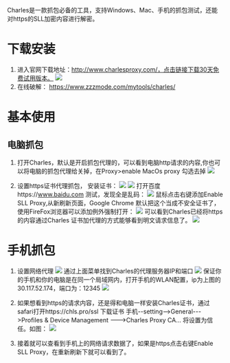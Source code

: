 Charles是一款抓包必备的工具，支持Windows、Mac、手机的抓包测试，还能对https的SLL加密内容进行解密。

# 下载安装
1. 进入官网下载地址：http://www.charlesproxy.com/，点击链接下载30天免费试用版本。
![](../images/抓包工具Charles安装、破解及使用/getImage-20220825183037795.png)
2. 在线破解：
https://www.zzzmode.com/mytools/charles/

# 基本使用
## 电脑抓包

1. 打开Charles，默认是开启抓包代理的，可以看到电脑http请求的内容,你也可以将电脑的抓包代理给关掉，在Proxy>enable MacOs proxy 勾选去掉
![](../images/抓包工具Charles安装、破解及使用/getImage-20220825183037940.png)

2. 设置https证书代理抓包，
安装证书：
![](../images/抓包工具Charles安装、破解及使用/getImage-20220825183038586.png)
![](../images/抓包工具Charles安装、破解及使用/getImage-20220825183037648.png)
打开百度https://www.baidu.com 测试，发现全是乱码：
![](../images/抓包工具Charles安装、破解及使用/getImage-20220825183038645.png)
鼠标点击右键添加Enable SLL Proxy,从新刷新页面，Google Chrome 默认把这个当成不安全证书了，使用FireFox浏览器可以添加例外强制打开：
![](../images/抓包工具Charles安装、破解及使用/getImage-20220825183038204.png)
可以看到Charles已经将https的内容通过Charles 证书加代理的方式能够看到明文请求信息了。
![](../images/抓包工具Charles安装、破解及使用/getImage-20220825183038795.png)

# 手机抓包
1. 设置网络代理
![](../images/抓包工具Charles安装、破解及使用/getImage-20220825183038117.png)
通过上面菜单找到Charles的代理服务器IP和端口
![](../images/抓包工具Charles安装、破解及使用/getImage-20220825183038169.png)
保证你的手机和你的电脑是在同一个局域网内，打开手机的WLAN配置，ip为上图的30.117.52.174，端口为：12345
![](../images/抓包工具Charles安装、破解及使用/getImage-20220825183038566.png)

2. 如果想看到https的请求内容，还是得和电脑一样安装Charles证书，通过safari打开https://chls.pro/ssl 下载证书
手机--setting-->General--->Profiles & Device Management --->Charles Proxy CA...
将设置为信任。如图：
![](../images/抓包工具Charles安装、破解及使用/getImage-20220825183038687.png)

3. 接着就可以查看到手机上的网络请求数据了，如果是https点击右键Enable SLL Proxy，在重新刷新下就可以看到了。